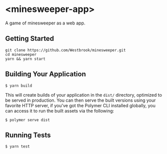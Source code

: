 # \<minesweeper-app\>

A game of minesweeper as a web app.

## Getting Started

```
git clone https://github.com/Westbrook/minesweeper.git
cd minesweeper
yarn && yarn start
```

## Building Your Application

```
$ yarn build
```

This will create builds of your application in the `dist/` directory, optimized to be served in production. You can then serve the built versions using your favorite HTTP server, if you've got the Polymer CLI installed globally, you can access it to run the built assets via the following:

```
$ polymer serve dist
```

## Running Tests

```
$ yarn test
```
